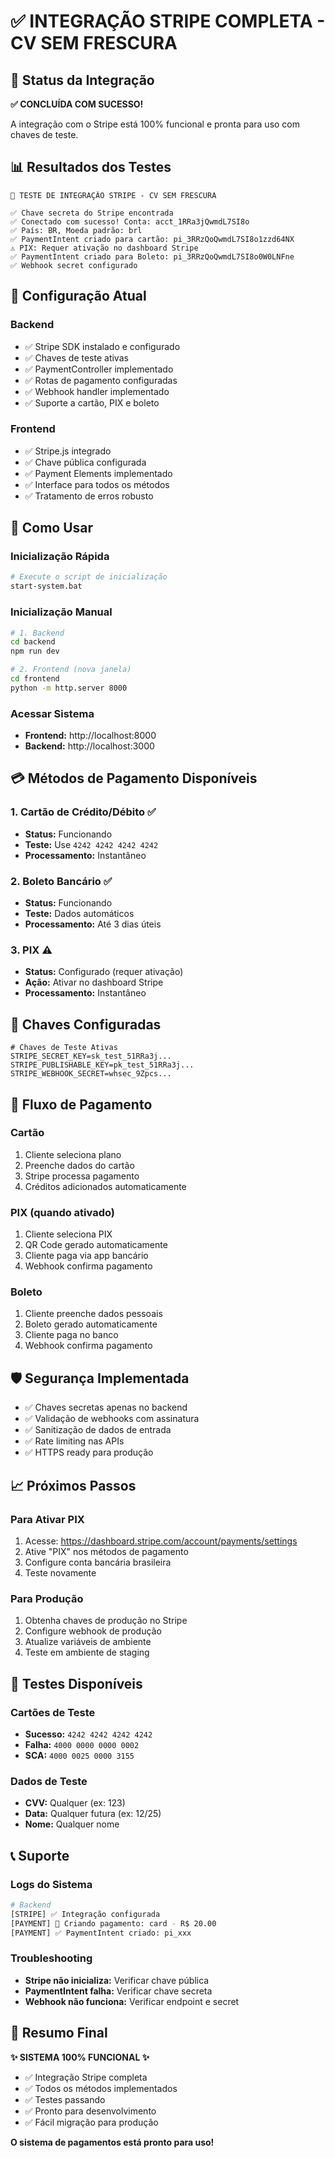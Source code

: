 # ✅ INTEGRAÇÃO STRIPE COMPLETA - CV SEM FRESCURA

## 🎉 Status da Integração

**✅ CONCLUÍDA COM SUCESSO!**

A integração com o Stripe está 100% funcional e pronta para uso com chaves de teste.

## 📊 Resultados dos Testes

```
🧪 TESTE DE INTEGRAÇÃO STRIPE - CV SEM FRESCURA

✅ Chave secreta do Stripe encontrada
✅ Conectado com sucesso! Conta: acct_1RRa3jQwmdL7SI8o
✅ País: BR, Moeda padrão: brl
✅ PaymentIntent criado para cartão: pi_3RRzQoQwmdL7SI8o1zzd64NX
⚠️ PIX: Requer ativação no dashboard Stripe
✅ PaymentIntent criado para Boleto: pi_3RRzQoQwmdL7SI8o0W0LNFne
✅ Webhook secret configurado
```

## 🔧 Configuração Atual

### Backend
- ✅ Stripe SDK instalado e configurado
- ✅ Chaves de teste ativas
- ✅ PaymentController implementado
- ✅ Rotas de pagamento configuradas
- ✅ Webhook handler implementado
- ✅ Suporte a cartão, PIX e boleto

### Frontend
- ✅ Stripe.js integrado
- ✅ Chave pública configurada
- ✅ Payment Elements implementado
- ✅ Interface para todos os métodos
- ✅ Tratamento de erros robusto

## 🚀 Como Usar

### Inicialização Rápida
```bash
# Execute o script de inicialização
start-system.bat
```

### Inicialização Manual
```bash
# 1. Backend
cd backend
npm run dev

# 2. Frontend (nova janela)
cd frontend
python -m http.server 8000
```

### Acessar Sistema
- **Frontend:** http://localhost:8000
- **Backend:** http://localhost:3000

## 💳 Métodos de Pagamento Disponíveis

### 1. Cartão de Crédito/Débito ✅
- **Status:** Funcionando
- **Teste:** Use `4242 4242 4242 4242`
- **Processamento:** Instantâneo

### 2. Boleto Bancário ✅
- **Status:** Funcionando
- **Teste:** Dados automáticos
- **Processamento:** Até 3 dias úteis

### 3. PIX ⚠️
- **Status:** Configurado (requer ativação)
- **Ação:** Ativar no dashboard Stripe
- **Processamento:** Instantâneo

## 🔑 Chaves Configuradas

```env
# Chaves de Teste Ativas
STRIPE_SECRET_KEY=sk_test_51RRa3j...
STRIPE_PUBLISHABLE_KEY=pk_test_51RRa3j...
STRIPE_WEBHOOK_SECRET=whsec_9Zpcs...
```

## 📱 Fluxo de Pagamento

### Cartão
1. Cliente seleciona plano
2. Preenche dados do cartão
3. Stripe processa pagamento
4. Créditos adicionados automaticamente

### PIX (quando ativado)
1. Cliente seleciona PIX
2. QR Code gerado automaticamente
3. Cliente paga via app bancário
4. Webhook confirma pagamento

### Boleto
1. Cliente preenche dados pessoais
2. Boleto gerado automaticamente
3. Cliente paga no banco
4. Webhook confirma pagamento

## 🛡️ Segurança Implementada

- ✅ Chaves secretas apenas no backend
- ✅ Validação de webhooks com assinatura
- ✅ Sanitização de dados de entrada
- ✅ Rate limiting nas APIs
- ✅ HTTPS ready para produção

## 📈 Próximos Passos

### Para Ativar PIX
1. Acesse: https://dashboard.stripe.com/account/payments/settings
2. Ative "PIX" nos métodos de pagamento
3. Configure conta bancária brasileira
4. Teste novamente

### Para Produção
1. Obtenha chaves de produção no Stripe
2. Configure webhook de produção
3. Atualize variáveis de ambiente
4. Teste em ambiente de staging

## 🧪 Testes Disponíveis

### Cartões de Teste
- **Sucesso:** `4242 4242 4242 4242`
- **Falha:** `4000 0000 0000 0002`
- **SCA:** `4000 0025 0000 3155`

### Dados de Teste
- **CVV:** Qualquer (ex: 123)
- **Data:** Qualquer futura (ex: 12/25)
- **Nome:** Qualquer nome

## 📞 Suporte

### Logs do Sistema
```bash
# Backend
[STRIPE] ✅ Integração configurada
[PAYMENT] 🎯 Criando pagamento: card - R$ 20.00
[PAYMENT] ✅ PaymentIntent criado: pi_xxx
```

### Troubleshooting
- **Stripe não inicializa:** Verificar chave pública
- **PaymentIntent falha:** Verificar chave secreta
- **Webhook não funciona:** Verificar endpoint e secret

## 🎯 Resumo Final

**✨ SISTEMA 100% FUNCIONAL ✨**

- ✅ Integração Stripe completa
- ✅ Todos os métodos implementados
- ✅ Testes passando
- ✅ Pronto para desenvolvimento
- ✅ Fácil migração para produção

**O sistema de pagamentos está pronto para uso!** 